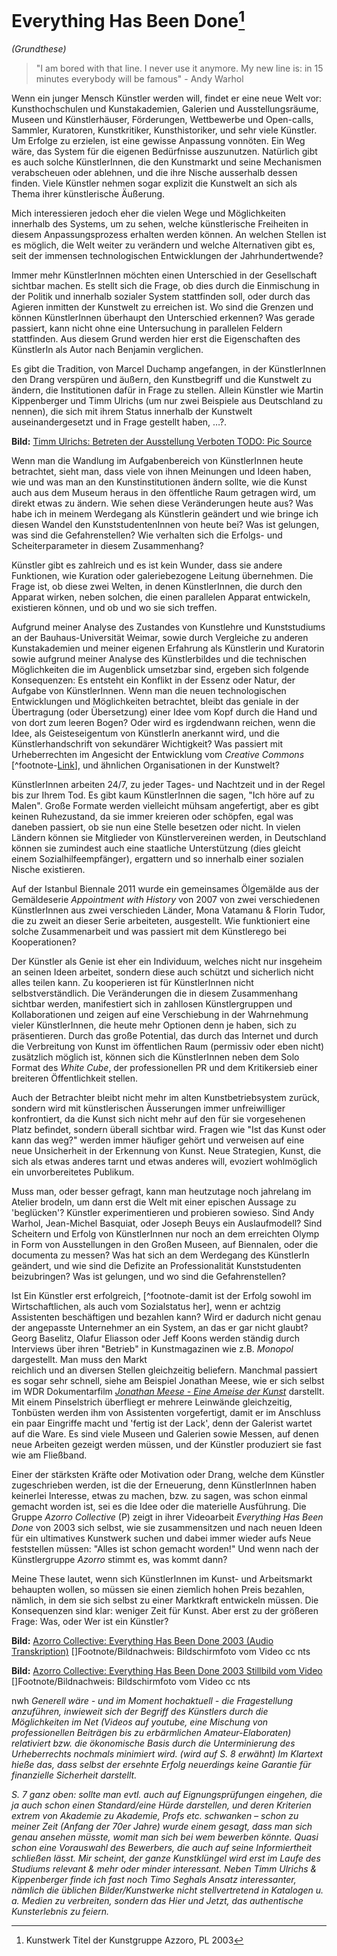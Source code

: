 # Everything Has Been Done[^everydone]

*(Grundthese)*

[^everydone]: Kunstwerk Titel der Kunstgruppe Azzoro, PL 2003


> "I am bored with that line. I never use it anymore. My new line is: in 15 minutes everybody will be famous" - Andy Warhol

Wenn ein junger Mensch Künstler werden will, findet er eine neue Welt vor: Kunsthochschulen und Kunstakademien, Galerien und 
Ausstellungsräume, Museen und Künstlerhäuser, Förderungen, Wettbewerbe und Open-calls, Sammler, Kuratoren, Kunstkritiker, 
Kunsthistoriker, und sehr viele Künstler.  Um Erfolge zu erzielen, ist eine gewisse Anpassung vonnöten. Ein Weg wäre, das System 
für die eigenen Bedürfnisse auszunutzen. Natürlich gibt es auch solche KünstlerInnen, die den Kunstmarkt und seine Mechanismen verabscheuen 
oder ablehnen, und die ihre Nische ausserhalb dessen finden. Viele Künstler nehmen sogar explizit die Kunstwelt an sich als Thema ihrer 
künstlerische Äußerung.

Mich interessieren jedoch eher die vielen Wege und Möglichkeiten innerhalb des Systems, um zu sehen, welche künstlerische Freiheiten in diesem 
Anpassungsprozess erhalten werden können. An welchen Stellen ist es möglich, die Welt weiter zu verändern und welche Alternativen gibt es, 
seit der immensen technologischen Entwicklungen der Jahrhundertwende? 

Immer mehr KünstlerInnen möchten einen Unterschied in der Gesellschaft sichtbar machen. Es stellt sich die Frage, ob dies durch 
die Einmischung in der Politik und innerhalb sozialer System stattfinden soll, oder durch das Agieren inmitten der Kunstwelt zu erreichen ist. 
Wo sind die Grenzen und können KünstlerInnen überhaupt den Unterschied erkennen? Was gerade passiert, kann nicht ohne eine Untersuchung 
in parallelen Feldern stattfinden. Aus diesem Grund werden hier erst die Eigenschaften des KünstlerIn als Autor nach Benjamin verglichen.

Es gibt die Tradition, von Marcel Duchamp angefangen, in der KünstlerInnen den Drang verspüren und äußern, den Kunstbegriff und die 
Kunstwelt zu ändern, die Institutionen dafür in Frage zu stellen. Allein Künstler wie Martin Kippenberger und Timm Ulrichs (um nur 
zwei Beispiele aus Deutschland zu nennen), die sich mit ihrem Status innerhalb der Kunstwelt auseinandergesetzt und in Frage gestellt haben, …?.

    
**Bild:** [Timm Ulrichs: Betreten der Ausstellung Verboten TODO: Pic Source](http://polpix.sueddeutsche.com/polopoly_fs/1.1038255.1292848207!/image/image.jpg_gen/derivatives/900x600/image.jpg)


Wenn man die Wandlung im Aufgabenbereich von KünstlerInnen heute betrachtet, sieht man, dass viele von ihnen Meinungen und Ideen haben,
wie und was man an den Kunstinstitutionen ändern sollte, wie die Kunst auch aus dem Museum heraus in den öffentliche Raum getragen 
wird, um direkt etwas zu ändern. Wie sehen diese Veränderungen heute aus? Was habe ich in meinem Werdegang als Künstlerin geändert und wie 
bringe ich diesen Wandel den KunststudentenInnen von heute bei? Was ist gelungen, was sind die Gefahrenstellen? Wie verhalten sich die Erfolgs- und 
Scheiterparameter in diesem Zusammenhang?

Künstler gibt es zahlreich und es ist kein Wunder, dass sie andere Funktionen, wie Kuration oder galeriebezogene Leitung übernehmen. 
Die Frage ist, ob diese zwei Welten, in denen KünstlerInnen, die durch den Apparat wirken, neben solchen, die einen parallelen Apparat 
entwickeln, existieren können, und ob und wo sie sich treffen.

Aufgrund meiner Analyse des Zustandes von Kunstlehre und Kunststudiums an der Bauhaus-Universität Weimar, sowie durch Vergleiche zu 
anderen Kunstakademien und meiner eigenen Erfahrung als Künstlerin und Kuratorin sowie aufgrund meiner Analyse des Künstlerbildes und die 
technischen Möglichkeiten die im Augenblick umsetzbar sind, ergeben sich folgende Konsequenzen: Es entsteht ein Konflikt in der Essenz 
oder Natur, der Aufgabe von KünstlerInnen. Wenn man die neuen technologischen Entwicklungen und Möglichkeiten betrachtet, bleibt das 
geniale in der Übertragung (oder Übersetzung) einer Idee vom Kopf durch die Hand und von dort zum leeren Bogen? Oder wird es irgdendwann
reichen, wenn die Idee, als Geisteseigentum von KünstlerIn anerkannt wird, und die Künstlerhandschrift von sekundärer Wichtigkeit? Was passiert 
mit Urheberrechten im Angesicht der Entwicklung vom *Creative Commons* [^footnote-[Link](http://creativecommons.org)], und ähnlichen Organisationen in der Kunstwelt? 

KünstlerInnen arbeiten 24/7, zu jeder Tages- und Nachtzeit und in der Regel bis zur Ihrem Tod. Es gibt kaum KünstlerInnen die sagen, "Ich höre auf zu Malen". 
Große Formate werden vielleicht mühsam angefertigt, aber es gibt keinen Ruhezustand, da sie immer kreieren oder schöpfen, egal was daneben passiert, 
ob sie nun eine Stelle besetzen oder nicht. In vielen Ländern können sie Mitglieder von Künstlervereinen werden, in Deutschland können sie zumindest 
auch eine staatliche Unterstützung (dies gleicht einem Sozialhilfeempfänger), ergattern und so innerhalb einer sozialen Nische existieren.

Auf der Istanbul Biennale 2011 wurde ein gemeinsames Ölgemälde aus der Gemäldeserie *Appointment with History* von 2007 von zwei verschiedenen 
KünstlerInnen aus zwei verschieden Länder, Mona Vatamanu & Florin Tudor, die zu zweit an dieser Serie arbeiteten, ausgestellt. 
Wie funktioniert eine solche Zusammenarbeit und was passiert mit dem Künstlerego bei Kooperationen?

Der Künstler als Genie ist eher ein Individuum, welches nicht nur insgeheim an seinen Ideen arbeitet, sondern diese auch schützt und sicherlich 
nicht alles teilen kann. Zu kooperieren ist für KünstlerInnen nicht selbstverständlich. Die Veränderungen die in diesem Zusammenhang sichtbar 
werden, manifestiert sich in zahllosen Künstlergruppen und Kollaborationen und zeigen auf eine Verschiebung in der
Wahrnehmung vieler KünstlerInnen, die heute mehr Optionen denn je haben, sich zu präsentieren. Durch das große Potential, das durch das 
Internet und durch die Verbreitung von Kunst im öffentlichen Raum (permissiv oder eben nicht) zusätzlich möglich ist, können sich die KünstlerInnen 
neben dem Solo Format des *White Cube*, der professionellen PR und dem Kritikersieb einer breiteren Öffentlichkeit stellen.

Auch der Betrachter bleibt nicht mehr im alten Kunstbetriebsystem zurück, sondern wird mit künstlerischen Äusserungen immer unfreiwilliger 
konfrontiert, da die Kunst sich nicht mehr auf den für sie vorgesehenen Platz befindet, sondern überall sichtbar wird. Fragen wie "Ist das Kunst oder kann das weg?" werden immer häufiger gehört und verweisen auf eine neue Unsicherheit in der Erkennung von Kunst. Neue Strategien, Kunst, die sich als etwas anderes tarnt und etwas anderes will, evoziert wohlmöglich ein unvorbereitetes Publikum.  

Muss man, oder besser gefragt, kann man heutzutage noch jahrelang im Atelier brodeln, um dann erst die Welt mit einer epischen Aussage 
zu 'beglücken'? Künstler experimentieren und probieren sowieso. Sind Andy Warhol, Jean-Michel Basquiat, oder Joseph Beuys ein Auslaufmodell? 
Sind Scheitern und Erfolg von KünstlerInnen nur noch an dem erreichten Olymp in Form von Ausstellungen in den Großen Museen, auf Biennalen, 
oder die documenta zu messen? Was hat sich an dem Werdegang des KünstlerIn geändert, und wie sind die Defizite an Professionalität Kunststudenten 
beizubringen? Was ist gelungen, und wo sind die Gefahrenstellen?

Ist Ein Künstler erst erfolgreich, [^footnote-damit ist der Erfolg sowohl im Wirtschaftlichen, als auch vom Sozialstatus her], wenn er achtzig Assistenten 
beschäftigen und bezahlen kann? Wird er dadurch nicht genau der angepasste Unternehmer an ein System, an das er gar nicht glaubt? Georg Baselitz, 
Olafur Eliasson oder Jeff Koons werden ständig durch Interviews über ihren "Betrieb" in Kunstmagazinen wie z.B. *Monopol* dargestellt. Man muss den Markt  
reichlich und an diversen Stellen gleichzeitig beliefern. Manchmal passiert es sogar sehr schnell, siehe am Beispiel Jonathan Meese, wie er sich selbst im WDR Dokumentarfilm [*Jonathan Meese - Eine Ameise der Kunst*](http://www.youtube.com/watch?v=Y_z41k65Sns&feature=related) darstellt. Mit einem Pinselstrich überfliegt er mehrere Leinwände gleichzeitig, Tonbüsten werden ihm von Assistenten vorgefertigt, damit er im Anschluss ein paar Eingriffe macht und 'fertig ist der Lack', denn der Galerist wartet auf die Ware. Es sind viele Museen und Galerien sowie Messen, auf denen neue Arbeiten gezeigt werden müssen, und der Künstler produziert sie fast wie am Fließband.

Einer der stärksten Kräfte oder Motivation oder Drang, welche dem Künstler zugeschrieben werden, ist die der Erneuerung, denn KünstlerInnen haben 
keinerlei Interesse, etwas zu machen, bzw. zu sagen, was schon einmal gemacht worden ist, sei es die Idee oder die materielle Ausführung. Die Gruppe *Azorro 
Collective* (P) zeigt in ihrer Videoarbeit *Everything Has Been Done* von 2003 sich selbst, wie sie zusammensitzen und nach neuen Ideen für ein ultimatives Kunstwerk suchen und dabei immer wieder aufs Neue feststellen müssen: "Alles ist schon gemacht worden!" Und wenn nach der Künstlergruppe *Azorro* stimmt es, was kommt dann?

Meine These lautet, wenn sich KünstlerInnen im Kunst- und Arbeitsmarkt behaupten wollen, so müssen sie einen ziemlich hohen Preis bezahlen, nämlich, 
in dem sie sich selbst zu einer Marktkraft entwickeln müssen. Die Konsequenzen sind klar: weniger Zeit für Kunst.
Aber erst zu der größeren Frage: Was, oder Wer ist ein Künstler? 


**Bild:** [Azorro Collective: Everything Has Been Done 2003 (Audio Transkription)](azorro_everything_has_been_done_1.JPG) 
[]Footnote/Bildnachweis: Bildschirmfoto vom Video cc nts

**Bild:** [Azorro Collective: Everything Has Been Done 2003 Stillbild vom Video](azorro_everything_has_been_done_2.JPG) 
[]Footnote/Bildnachweis: Bildschirmfoto vom Video cc nts

nwh
*Generell wäre - und im Moment hochaktuell - die Fragestellung anzuführen, inwieweit sich der Begriff des Künstlers durch die Möglichkeiten im Net (Videos auf youtube, eine Mischung von professionellen Beiträgen bis zu erbärmlichen Amateur-Elaboraten) relativiert bzw. die ökonomische Basis durch die Unterminierung des Urheberrechts nochmals minimiert wird. (wird auf S. 8 erwähnt) Im Klartext hieße das, dass selbst der ersehnte Erfolg neuerdings keine Garantie für finanzielle Sicherheit darstellt.*

*S. 7 ganz oben: sollte man evtl. auch auf Eignungsprüfungen eingehen, die ja auch schon einen Standard/eine Hürde darstellen, und deren Kriterien extrem von Akademie zu Akademie, Profs etc. schwanken – schon zu meiner Zeit (Anfang der 70er Jahre) wurde einem gesagt, dass man sich genau ansehen müsste, womit man sich bei wem bewerben könnte. Quasi schon eine Vorauswahl des Bewerbers, die auch auf seine Informiertheit schließen lässt. Mir scheint, der ganze Kunstklüngel wird erst im Laufe des Studiums relevant & mehr oder minder interessant. Neben Timm Ulrichs & Kippenberger finde ich fast noch Timo Seghals Ansatz interessanter, nämlich die üblichen Bilder/Kunstwerke nicht stellvertretend in Katalogen u. a. Medien zu verbreiten, sondern das Hier und Jetzt, das authentische Kunsterlebnis zu feiern.*


